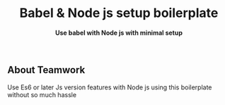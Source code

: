 <div align="center">
  <h1>Babel & Node js setup boilerplate</h1>
</div>
<div align="center">
  <strong>Use babel with Node js with minimal setup</strong>
</div>
<br>

<br>

## About Teamwork

Use Es6 or later Js version features with Node js using this boilerplate without so much hassle
